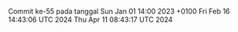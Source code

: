 Commit ke-55 pada tanggal Sun Jan 01 14:00 2023 +0100
Fri Feb 16 14:43:06 UTC 2024
Thu Apr 11 08:43:17 UTC 2024
